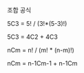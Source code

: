 조합 공식

5C3 = 5! / (3!*(5-3)!)

5C3 = 4C2 + 4C3



nCm = n! / (m! * (n-m)!)

nCm = n-1Cm-1 + n-1Cm



